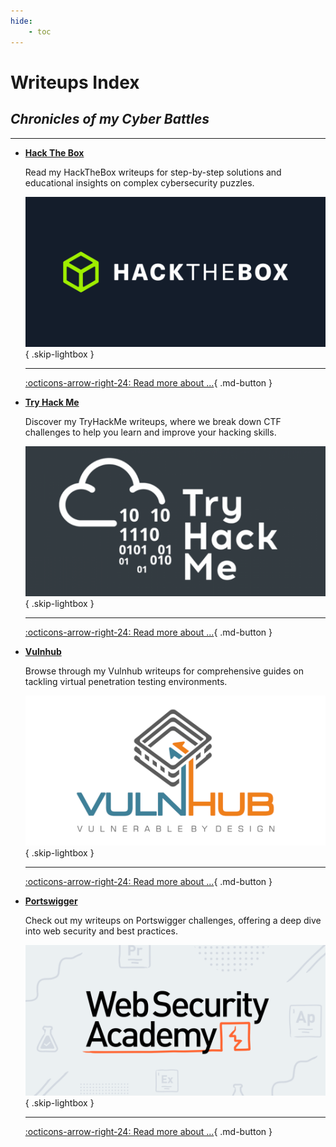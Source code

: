 ```yaml
---
hide:
    - toc
---
```


# **Writeups Index**

## _Chronicles of my Cyber Battles_

---

<div class="grid cards" markdown>

-   [**Hack The Box**](htb/index.md)

    Read my HackTheBox writeups for step-by-step solutions and educational
    insights on complex cybersecurity puzzles.

    ![](../../assets/img/logos/hackthebox.png){ .skip-lightbox }

    ***

    [:octicons-arrow-right-24: Read more about ...](htb/index.md){ .md-button }

-   [**Try Hack Me**](thm/index.md)

    Discover my TryHackMe writeups, where we break down CTF challenges to
    help you learn and improve your hacking skills.

    ![](../../assets/img/logos/tryhackme.png){ .skip-lightbox }

    ***

    [:octicons-arrow-right-24: Read more about ...](thm/index.md){ .md-button }

-   [**Vulnhub**](vulnhub/index.md)

    Browse through my Vulnhub writeups for comprehensive guides on tackling
    virtual penetration testing environments.

    ![](../../assets/img/logos/vulnhub.png){ .skip-lightbox }

    ***

    [:octicons-arrow-right-24: Read more about ...](vulnhub/index.md){ .md-button }

-   [**Portswigger**](portswigger/index.md)

    Check out my writeups on Portswigger challenges, offering a deep dive
    into web security and best practices.

    ![](../../assets/img/logos/portswigger.png){ .skip-lightbox }

    ***

    [:octicons-arrow-right-24: Read more about ...](portswigger/index.md){ .md-button }

</div>
